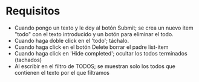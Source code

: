 # Requisitos

- Cuando pongo un texto y le doy al botón Submit; se crea un nuevo item "todo" con el texto introducido y un botón para eliminar el todo.
- Cuando haga doble click en el 'todo'; táchalo.
- Cuando haga click en el botón Delete borrar el padre list-item
- Cuando haga click en 'Hide completed'; ocultar los todos terminados (tachados)
- Al escribir en el filtro de TODOS; se muestran solo los todos que contienen el texto
  por el que filtramos